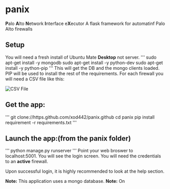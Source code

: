 # panix

**P**alo **A**lto **N**etwork **I**nterface e**X**ecutor
A flask framework for automatinf Palo Alto firewalls

## Setup
You will need a fresh install of Ubuntu Mate **Desktop** not server.
'''
sudo apt-get install -y mongodb
sudo apt-get install -y python-dev
sudo apt-get install -y python-pip
'''
This will get the DB and the mongo clients loaded. PIP will be used to install the rest of the requirements.
For each firewall you will need a CSV file like this:

![CSV File](/static/assests/spreadsheet.png)

## Get the app:
'''
git clone://https.github.com/xod442/panix.github
cd panix
pip install requirement -r requirements.txt
'''

## Launch the app:(from the panix folder)
'''
python manage.py runserver
'''
Point your web broswer to localhost:5001. You will see the login screen. You will need
the credentials to an **active** firewall.

Upon successful login, it is highly recommended to look at the help section.

**Note:**
This application uses a mongo database.
**Note:**
On

